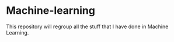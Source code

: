# Machine-learning

This repository will regroup all the stuff that I have done in Machine Learning.
